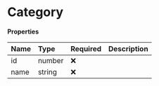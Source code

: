 # Category

**Properties**

| Name | Type   | Required | Description |
| :--- | :----- | :------- | :---------- |
| id   | number | ❌       |             |
| name | string | ❌       |             |

<!-- This file was generated by liblab | https://liblab.com/ -->
